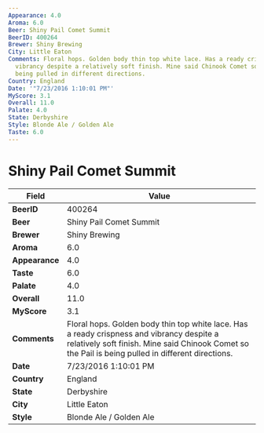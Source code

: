 ```yaml
---
Appearance: 4.0
Aroma: 6.0
Beer: Shiny Pail Comet Summit
BeerID: 400264
Brewer: Shiny Brewing
City: Little Eaton
Comments: Floral hops. Golden body thin top white lace. Has a ready crispness and
  vibrancy despite a relatively soft finish. Mine said Chinook Comet so the Pail is
  being pulled in different directions.
Country: England
Date: '"7/23/2016 1:10:01 PM"'
MyScore: 3.1
Overall: 11.0
Palate: 4.0
State: Derbyshire
Style: Blonde Ale / Golden Ale
Taste: 6.0
---
```


# Shiny Pail Comet Summit

| Field         | Value |
|---------------|-------|
| **BeerID** | 400264 |
| **Beer** | Shiny Pail Comet Summit |
| **Brewer** | Shiny Brewing |
| **Aroma** | 6.0 |
| **Appearance** | 4.0 |
| **Taste** | 6.0 |
| **Palate** | 4.0 |
| **Overall** | 11.0 |
| **MyScore** | 3.1 |
| **Comments** | Floral hops. Golden body thin top white lace. Has a ready crispness and vibrancy despite a relatively soft finish. Mine said Chinook Comet so the Pail is being pulled in different directions. |
| **Date** | 7/23/2016 1:10:01 PM |
| **Country** | England |
| **State** | Derbyshire |
| **City** | Little Eaton |
| **Style** | Blonde Ale / Golden Ale |
